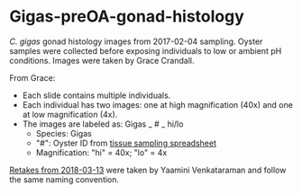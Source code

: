 # Gigas-preOA-gonad-histology

*C. gigas* gonad histology images from 2017-02-04 sampling. Oyster samples were collected before exposing individuals to low or ambient pH conditions. Images were taken by Grace Crandall. 

From Grace: 

- Each slide contains multiple individuals. 
- Each individual has two images: one at high magnification (40x) and one at low magnification (4x). 
- The images are labeled as: Gigas _ # _ hi/lo
  - Species: Gigas
  - "#": Oyster ID from [tissue sampling spreadsheet](https://github.com/RobertsLab/project-oyster-oa/blob/master/data/Manchester/2017-Adult-Gigas-Tissue-Sampling/20170204-GigasTissueSamplingInformation.csv)
  - Magnification: "hi" = 40x; "lo" = 4x

[Retakes from 2018-03-13](https://github.com/RobertsLab/paper-gigas-early-gametogenic-exposure/tree/master/images/Gigas-gonad-histology/2017-02-04-Sampling/2018-03-13-Preexperiment-Retakes) were taken by Yaamini Venkataraman and follow the same naming convention.